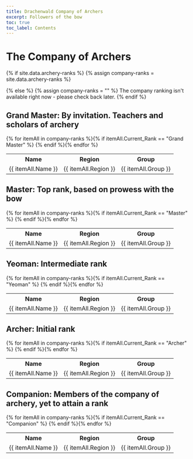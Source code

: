 ```yaml
---
title: Drachenwald Company of Archers
excerpt: Followers of the bow
toc: true
toc_label: Contents
---
```


# The Company of Archers

{% if site.data.archery-ranks %}
  {% assign company-ranks = site.data.archery-ranks %}
  
{% else %}
  {% assign company-ranks = "" %}
  The company ranking isn't available right now - please check back later.
{% endif %}


## Grand Master: By invitation. Teachers and scholars of archery 
<table>
  <tr><th>Name</th><th>Region</th><th>Group</th></tr>
 {% for itemAll in company-ranks %}{% if itemAll.Current_Rank == "Grand Master" %} <tr><td> {{ itemAll.Name }} </td><td> {{ itemAll.Region }} </td><td> {{ itemAll.Group }} </td></tr> {% endif %}{% endfor %}
</table>

## Master: Top rank, based on prowess with the bow
<table>
  <tr><th>Name</th><th>Region</th><th>Group</th></tr>
{% for itemAll in company-ranks %}{% if itemAll.Current_Rank == "Master" %} <tr><td> {{ itemAll.Name }} </td><td> {{ itemAll.Region }} </td><td> {{ itemAll.Group }} </td></tr> {% endif %}{% endfor %}
</table>

## Yeoman: Intermediate rank
<table>
  <tr><th>Name</th><th>Region</th><th>Group</th></tr>
{% for itemAll in company-ranks %}{% if itemAll.Current_Rank == "Yeoman" %} <tr><td> {{ itemAll.Name }} </td><td> {{ itemAll.Region }} </td><td> {{ itemAll.Group }} </td></tr> {% endif %}{% endfor %} 
</table>

## Archer: Initial rank
<table>
  <tr><th>Name</th><th>Region</th><th>Group</th></tr>
{% for itemAll in company-ranks %}{% if itemAll.Current_Rank == "Archer" %} <tr><td> {{ itemAll.Name }} </td><td> {{ itemAll.Region }} </td><td> {{ itemAll.Group }} </td></tr> {% endif %}{% endfor %}
</table>

## Companion: Members of the company of archery, yet to attain a rank
<table>
  <tr><th>Name</th><th>Region</th><th>Group</th></tr>
{% for itemAll in company-ranks %}{% if itemAll.Current_Rank == "Companion" %} <tr><td> {{ itemAll.Name }} </td><td> {{ itemAll.Region }} </td><td> {{ itemAll.Group }} </td></tr> {% endif %}{% endfor %}
</table>





